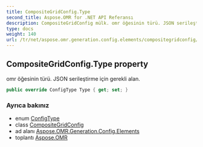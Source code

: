 ```yaml
---
title: CompositeGridConfig.Type
second_title: Aspose.OMR for .NET API Referansı
description: CompositeGridConfig mülk. omr öğesinin türü. JSON serileştirme için gerekli alan.
type: docs
weight: 140
url: /tr/net/aspose.omr.generation.config.elements/compositegridconfig/type/
---
```

## CompositeGridConfig.Type property

omr öğesinin türü. JSON serileştirme için gerekli alan.

```csharp
public override ConfigType Type { get; set; }
```

### Ayrıca bakınız

* enum [ConfigType](../../../aspose.omr.generation.config.enums/configtype/)
* class [CompositeGridConfig](../)
* ad alanı [Aspose.OMR.Generation.Config.Elements](../../compositegridconfig/)
* toplantı [Aspose.OMR](../../../)


